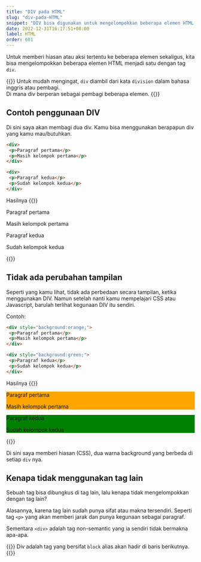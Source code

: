 ```yaml
---
title: "DIV pada HTML"
slug: "div-pada-HTML"
snippet: "DIV bisa digunakan untuk mengelompokkan beberapa elemen HTML menjadi satu. Secara visual DIV tidak ada bedanya"
date: 2022-12-31T16:17:51+08:00
label: HTML
order: 601
---
```


Untuk memberi hiasan atau aksi tertentu ke beberapa elemen sekaligus, kita bisa mengelompokkan beberapa elemen HTML menjadi satu dengan tag `div`. 

{{<alert class="info">}}
Untuk mudah mengingat, `div` diambil dari kata `division` dalam bahasa inggris atau pembagi. <br> Di mana div berperan sebagai pembagi beberapa elemen.
{{</alert>}}

## Contoh penggunaan DIV

Di sini saya akan membagi dua div. Kamu bisa menggunakan berapapun div yang kamu mau/butuhkan.

```html
<div>
 <p>Paragraf pertama</p>
 <p>Masih kelompok pertama</p>
</div>

<div>
 <p>Paragraf kedua</p>
 <p>Sudah kelompok kedua</p>
</div>
```

Hasilnya
{{<rawhtml>}}
<div>
 <p>Paragraf pertama</p>
 <p>Masih kelompok pertama</p>
</div>

<div>
 <p>Paragraf kedua</p>
 <p>Sudah kelompok kedua</p>
</div>
{{</rawhtml>}}

## Tidak ada perubahan tampilan
Seperti yang kamu lihat, tidak ada perbedaan secara tampilan, ketika menggunakan DIV. Namun setelah nanti kamu mempelajari CSS atau Javascript, barulah terlihat kegunaan DIV itu sendiri.

Contoh:

```html
<div style="background:orange;">
 <p>Paragraf pertama</p>
 <p>Masih kelompok pertama</p>
</div>

<div style="background:green;">
 <p>Paragraf kedua</p>
 <p>Sudah kelompok kedua</p>
</div>
```

Hasilnya
{{<rawhtml>}}
<div style="background:orange;">
 <p>Paragraf pertama</p>
 <p>Masih kelompok pertama</p>
</div>

<div style="background:green;">
 <p>Paragraf kedua</p>
 <p>Sudah kelompok kedua</p>
</div>
{{</rawhtml>}}

Di sini saya memberi hiasan (CSS), dua warna background yang berbeda di setiap `div` nya.

## Kenapa tidak menggunakan tag lain
Sebuah tag bisa dibungkus di tag lain, lalu kenapa tidak mengelompokkan dengan tag lain? 

Alasannya, karena tag lain sudah punya sifat atau makna tersendiri. Seperti tag `<p>` yang akan memberi jarak dan punya kegunaan sebagai paragraf.

Sementara `<div>` adalah tag non-semantic yang ia sendiri tidak bermakna apa-apa.

{{<alert class="info">}}
Div adalah tag yang bersifat `block` alias akan hadir di baris berikutnya.
{{</alert>}}